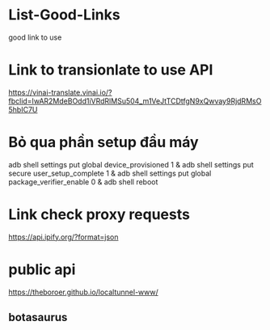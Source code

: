 # List-Good-Links
good link to use
# Link to transionlate to use API 
https://vinai-translate.vinai.io/?fbclid=IwAR2MdeBOdd1iVRdRlMSu504_m1VeJtTCDtfgN9xQwvay9RjdRMsO5hbIC7U

# Bỏ qua phần setup đầu máy
adb shell settings put global device_provisioned 1 & adb shell settings put secure user_setup_complete 1 & adb shell settings put global package_verifier_enable 0 & adb shell reboot

# Link check proxy requests
https://api.ipify.org/?format=json

# public api
https://theboroer.github.io/localtunnel-www/

## botasaurus
